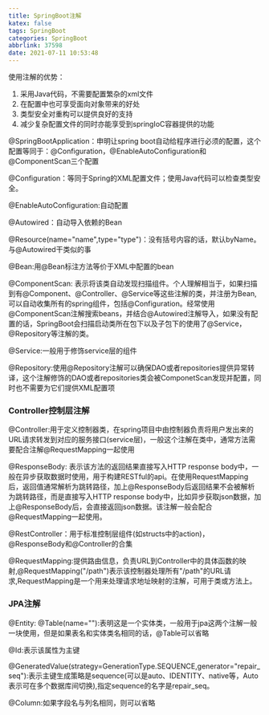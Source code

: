 ```yaml
---
title: SpringBoot注解
katex: false
tags: SpringBoot
categories: SpringBoot
abbrlink: 37598
date: 2021-07-11 10:53:48
---
```


使用注解的优势：
1. 采用Java代码，不需要配置繁杂的xml文件
2. 在配置中也可享受面向对象带来的好处
3. 类型安全对重构可以提供良好的支持
4. 减少复杂配置文件的同时亦能享受到springIoC容器提供的功能
<!-- more -->

@SpringBootApplication：申明让spring boot自动给程序进行必须的配置，这个配置等同于：@Configuration，@EnableAutoConfiguration和@ComponentScan三个配置

@Configuration：等同于Spring的XML配置文件；使用Java代码可以检查类型安全。

@EnableAutoConfiguration:自动配置

@Autowired：自动导入依赖的Bean

@Resource(name="name",type="type")：没有括号内容的话，默认byName。与@Autowired干类似的事

@Bean:用@Bean标注方法等价于XML中配置的bean

@ComponentScan: 表示将该类自动发现扫描组件。个人理解相当于，如果扫描到有@Component、@Controller、@Service等这些注解的类，并注册为Bean,可以自动收集所有的spring组件，包括@Configuration。经常使用@ComponentScan注解搜索beans，并结合@Autowired注解导入，如果没有配置的话，SpringBoot会扫描启动类所在包下以及子包下的使用了@Service，@Repository等注解的类。

@Service:一般用于修饰service层的组件

@Repository:使用@Repository注解可以确保DAO或者repositories提供异常转译，这个注解修饰的DAO或者repositories类会被ComponetScan发现并配置，同时也不需要为它们提供XML配置项

### Controller控制层注解
@Controller:用于定义控制器类，在spring项目中由控制器负责将用户发出来的URL请求转发到对应的服务接口(service层)，一般这个注解在类中，通常方法需要配合注解@RequestMapping一起使用   

@ResponseBody: 表示该方法的返回结果直接写入HTTP response body中，一般在异步获取数据时使用，用于构建RESTful的api。在使用RequestMapping后，返回值通常解析为跳转路径，加上@ResponseBody后返回结果不会被解析为跳转路径，而是直接写入HTTP response body中，比如异步获取json数据，加上@ResponseBody后，会直接返回json数据。该注解一般会配合@RequestMapping一起使用。

@RestController：用于标准控制层组件(如structs中的action)，@ResponseBody和@Controller的合集

@RequestMapping:提供路由信息，负责URL到Controller中的具体函数的映射,@RequestMapping("/path")表示该控制器处理所有"/path"的URL请求,RequestMapping是一个用来处理请求地址映射的注解，可用于类或方法上。

### JPA注解
@Entity: @Table(name=""):表明这是一个实体类，一般用于jpa这两个注解一般一块使用，但是如果表名和实体类名相同的话，@Table可以省略

@Id:表示该属性为主键

@GeneratedValue(strategy=GenerationType.SEQUENCE,generator="repair_seq"):表示主键生成策略是sequence(可以是auto、IDENTITY、native等，Auto表示可在多个数据库间切换),指定sequence的名字是repair_seq。

@Column:如果字段名与列名相同，则可以省略